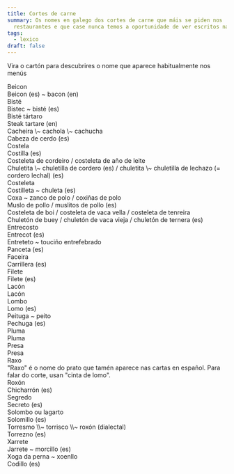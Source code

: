 ```yaml
---
title: Cortes de carne
summary: Os nomes en galego dos cortes de carne que máis se piden nos
  restaurantes e que case nunca temos a oportunidade de ver escritos nas cartas
tags:
  - lexico
draft: false
---
```

Vira o cartón para descubrires o nome que aparece habitualmente nos menús

<e-card color="1">
  <div>Beicon</div>
  <div>Beicon (es) ~ bacon (en)</div>
</e-card>

<e-card color="2">
  <div>Bisté </div>
  <div>Bistec ~ bisté (es)</div>
</e-card>

<e-card color="3">
  <div>Bisté tártaro</div>
  <div>Steak tartare (en)</div>
</e-card>

<e-card color="4">
  <div>Cacheira \~ cachola \~ cachucha</div>
  <div>Cabeza de cerdo (es)</div>
</e-card>

<e-card color="5">
  <div>Costela</div>
  <div>Costilla (es)</div>
</e-card>

<e-card color="6">
  <div>Costeleta de cordeiro / costeleta de año de leite</div>
  <div>Chuletita \~ chuletilla de cordero (es) / chuletita \~ chuletilla de lechazo (= cordero lechal) (es)</div>
</e-card>

<e-card color="7">
  <div>Costeleta</div>
  <div>Costilleta ~ chuleta (es) </div>
</e-card>

<e-card color="8">
  <div>Coxa ~ zanco de polo / coxiñas de polo</div>
  <div>Muslo de pollo / muslitos de pollo (es)</div>
</e-card>

<e-card color="9">
  <div>Costeleta de boi / costeleta de vaca vella / costeleta de tenreira</div>
  <div>Chuletón de buey / chuletón de vaca vieja / chuletón de ternera (es)</div>
</e-card>

<e-card color="10">
  <div>Entrecosto</div>
  <div>Entrecot (es)</div>
</e-card>

<e-card color="1">
  <div>Entreteto ~ touciño entrefebrado</div>
  <div>Panceta (es)</div>
</e-card>

<e-card color="2">
  <div>Faceira</div>
  <div>Carrillera (es)</div>
</e-card>

<e-card color="3">
  <div>Filete</div>
  <div>Filete (es)</div>
</e-card>

<e-card color="4">
  <div>Lacón</div>
  <div>Lacón</div>
</e-card>

<e-card color="5">
  <div>Lombo</div>
  <div>Lomo (es)</div>
</e-card>

<e-card color="6">
  <div>Peituga ~ peito</div>
  <div>Pechuga (es)</div>
</e-card>

<e-card color="7">
  <div>Pluma</div>
  <div>Pluma</div>
</e-card>

<e-card color="8">
  <div>Presa</div>
  <div>Presa</div>
</e-card>

<e-card color="9">
  <div>Raxo</div>
  <div>"Raxo" é o nome do prato que tamén aparece nas cartas en español. Para falar do corte, usan "cinta de lomo".</div>
</e-card>

<e-card color="10">
  <div>Roxón</div>
  <div>Chicharrón (es)</div>
</e-card>

<e-card color="1">
  <div>Segredo</div>
  <div>Secreto (es)</div>
</e-card>

<e-card color="2">
  <div>Solombo ou lagarto</div>
  <div>Solomillo (es)</div>
</e-card>

<e-card color="3">
  <div>Torresmo \\~ torrisco \\~ roxón (dialectal)</div>
  <div>Torrezno (es)</div>
</e-card>

<e-card color="4">
  <div>Xarrete</div>
  <div>Jarrete ~ morcillo (es)</div>
</e-card>

<e-card color="5">
  <div>Xoga da perna ~ xoenllo</div>
  <div>Codillo (es)</div>
</e-card>